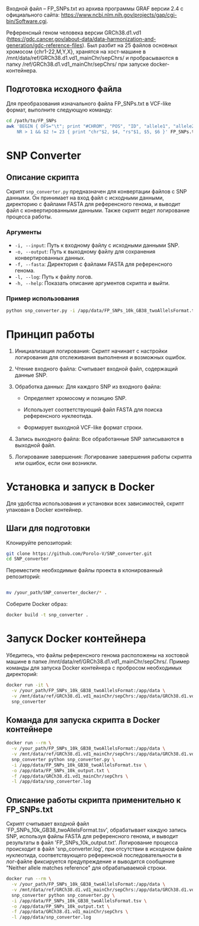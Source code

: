 

Входной файл – FP_SNPs.txt из архива программы GRAF версии 2.4 с официального сайта:
https://www.ncbi.nlm.nih.gov/projects/gap/cgi-bin/Software.cgi.

Референсный геном человека версии GRCh38.d1.vd1
(https://gdc.cancer.gov/about-data/data-harmonization-and-generation/gdc-reference-files). Был разбит на 25 файлов основных хромосом {chr1-22,M,Y,X}, хранятся на хост-машине в /mnt/data/ref/GRCh38.d1.vd1_mainChr/sepChrs/ и пробрасываются в папку /ref/GRCh38.d1.vd1_mainChr/sepChrs/ при запуске docker-контейнера.

## Подготовка исходного файла 
Для преобразования изначального файла FP_SNPs.txt в VCF-like формат, выполните следующую команду:
```bash
cd /path/to/FP_SNPs
awk 'BEGIN { OFS="\t"; print "#CHROM", "POS", "ID", "allele1", "allele2" }
    NR > 1 && $2 != 23 { print "chr"$2, $4, "rs"$1, $5, $6 }' FP_SNPs.txt > FP_SNPs_10k_GB38_twoAllelsFormat.tsv

```
# SNP Converter

## Описание скрипта

Скрипт `snp_converter.py` предназначен для конвертации файлов с SNP данными. Он принимает на вход файл с исходными данными, директорию с файлами FASTA для референсного генома, и выводит файл с конвертированными данными. Также скрипт ведет логирование процесса работы.

### Аргументы

- `-i, --input`: Путь к входному файлу с исходными данными SNP.
- `-o, --output`: Путь к выходному файлу для сохранения конвертированных данных.
- `-f, --fasta`: Директория с файлами FASTA для референсного генома.
- `-l, --log`: Путь к файлу логов.
- `-h, --help`: Показать описание аргументов скрипта и выйти.

### Пример использования

```sh
python snp_converter.py -i /app/data/FP_SNPs_10k_GB38_twoAllelsFormat.tsv -o /app/data/FP_SNPs_10k_output.txt -f /app/data/GRCh38.d1.vd1_mainChr/sepChrs -l /app/data/snp_converter.log

```
# Принцип работы
1. Инициализация логирования: Скрипт начинает с настройки логирования для отслеживания выполнения и возможных ошибок. 

2. Чтение входного файла: Считывает входной файл, содержащий данные SNP.

3. Обработка данных: Для каждого SNP из входного файла: 

   - Определяет хромосому и позицию SNP.
   
   - Использует соответствующий файл FASTA для поиска референсного нуклеотида.
   
   - Формирует выходной VCF-like формат строки.
   
4. Запись выходного файла: Все обработанные SNP записываются в выходной файл.

5. Логирование завершения: Логирование завершения работы скрипта или ошибок, если они возникли.

# Установка и запуск в Docker
Для удобства использования и установки всех зависимостей, скрипт упакован в Docker контейнер.

## Шаги для подготовки
Клонируйте репозиторий:
```sh
git clone https://github.com/Porolo-V/SNP_converter.git
cd SNP_converter

```
Переместите необходимые файлы проекта в клонированный репозиторий:
```sh

mv /your_path/SNP_converter_docker/* .
```
Соберите Docker образ:
```sh
docker build -t snp_converter .
```
# Запуск Docker контейнера
Убедитесь, что файлы референсного генома расположены на хостовой машине в папке /mnt/data/ref/GRCh38.d1.vd1_mainChr/sepChrs/. Пример команды для запуска Docker контейнера с пробросом необходимых директорий:

```sh
docker run -it \
  -v /your_path/FP_SNPs_10k_GB38_twoAllelsFormat:/app/data \
  -v /mnt/data/ref/GRCh38.d1.vd1_mainChr/sepChrs:/app/data/GRCh38.d1.vd1_mainChr/sepChrs \
  snp_converter
```
## Команда для запуска скрипта в Docker контейнере
```sh
docker run --rm \
  -v /your_path/FP_SNPs_10k_GB38_twoAllelsFormat:/app/data \
  -v /mnt/data/ref/GRCh38.d1.vd1_mainChr/sepChrs:/app/data/GRCh38.d1.vd1_mainChr/sepChrs \
  snp_converter python snp_converter.py \
  -i /app/data/FP_SNPs_10k_GB38_twoAllelsFormat.tsv \
  -o /app/data/FP_SNPs_10k_output.txt \
  -f /app/data/GRCh38.d1.vd1_mainChr/sepChrs \
  -l /app/data/snp_converter.log
```
## Описание работы скрипта применительно к FP_SNPs.txt
Скрипт считывает входной файл 'FP_SNPs_10k_GB38_twoAllelsFormat.tsv', обрабатывает каждую запись SNP, используя файлы FASTA для референсного генома, и выводит результаты в файл 'FP_SNPs_10k_output.txt'. Логирование процесса происходит в файл 'snp_converter.log', при отсутствии в исходном файле нуклеотида, соответствующего референсной последовательности в лог-файле фиксируется предупреждение и выводится сообщение "Neither allele matches reference" для обрабатываемой строки.
```sh
docker run --rm \
  -v /your_path/FP_SNPs_10k_GB38_twoAllelsFormat:/app/data \
  -v /mnt/data/ref/GRCh38.d1.vd1_mainChr/sepChrs:/app/data/GRCh38.d1.vd1_mainChr/sepChrs \
  snp_converter python snp_converter.py \
  -i /app/data/FP_SNPs_10k_GB38_twoAllelsFormat.tsv \
  -o /app/data/FP_SNPs_10k_output.txt \
  -f /app/data/GRCh38.d1.vd1_mainChr/sepChrs \
  -l /app/data/snp_converter.log
